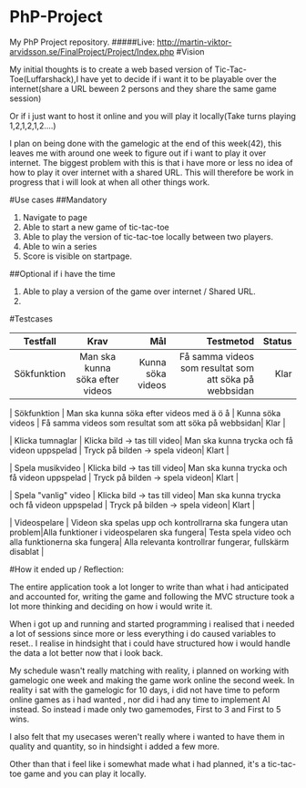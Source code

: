 # PhP-Project
My PhP Project repository.
#####Live: http://martin-viktor-arvidsson.se/FinalProject/Project/Index.php
#Vision

My initial thoughts is to create a web based version of Tic-Tac-Toe(Luffarshack),I have yet to decide if i want it to be playable over the internet(share a URL beween 2 persons and they share the same game session)

Or if i just want to host it online and you will play it locally(Take turns playing 1,2,1,2,1,2....)

I plan on being done with the gamelogic at the end of this week(42), this leaves me with around one week to figure out if i want to play it over internet. 
The biggest problem with this is that i have more or less no idea of how to play it over internet with a shared URL.
This will therefore be work in progress that i will look at when all other things work.

#Use cases
##Mandatory
1. Navigate to page
2. Able to start a new game of tic-tac-toe
3. Able to play the version of tic-tac-toe locally between two players.
4. Able to win a series
5. Score is visible on startpage.

##Optional
if i have the time
1. Able to play a version of the game over internet / Shared URL.
2. 

#Testcases

| Testfall      |Krav    | Mål   |Testmetod   | Status |
| ------------- |:------:| -----:| ----------:| ------:|
| Sökfunktion   | Man ska kunna söka efter videos | Kunna söka videos | Få samma videos som resultat som att söka på webbsidan| Klar |

| Sökfunktion   | Man ska kunna söka efter videos med ä ö å | Kunna söka videos | Få samma videos som resultat som att söka på webbsidan| Klar |

| Klicka tumnaglar | Klicka bild -> tas till video| Man ska kunna trycka och få videon uppspelad | Tryck på bilden -> spela videon| Klart |

| Spela musikvideo | Klicka bild -> tas till video| Man ska kunna trycka och få videon uppspelad | Tryck på bilden -> spela videon| Klart |

| Spela "vanlig" video | Klicka bild -> tas till video| Man ska kunna trycka och få videon uppspelad | Tryck på bilden -> spela videon| Klart |

| Videospelare  | Videon ska spelas upp och kontrollrarna ska fungera utan problem|Alla funktioner i videospelaren ska fungera| Testa spela video och alla funktionerna ska fungera| Alla relevanta kontrollrar fungerar, fullskärm disablat |


#How it ended up / Reflection:

The entire application took a lot longer to write than what i had anticipated and accounted for, writing the game and following the MVC structure took a lot more thinking and deciding on how i would write it.

When i got up and running and started programming i realised that i needed a lot of sessions since more or less everything i do caused variables to reset.. I realise in hindsight that i could have structured how i would handle the data a lot better now that i look back.

My schedule wasn't really matching with reality, i planned on working with gamelogic one week and making the game work online the second week. In reality i sat with the gamelogic for 10 days, i did not have time to peform online games as i had wanted , nor did i had any time to implement AI instead. So instead i made only two gamemodes, First to 3 and First to 5 wins.


I also felt that my usecases weren't really where i wanted to have them in quality and quantity, so in hindsight i added a few more.


Other than that i feel like i somewhat made what i had planned, it's a tic-tac-toe game and you can play it locally.


